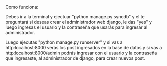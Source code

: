 Como funciona: 

Debes ir a la terminal y ejectuar "python manage.py syncdb" y el te preguntará si deseas crear el administrador web django, le das "yes" y luego ingresas el usuario y la contraseña que usarás para ingresar al administrador.

Luego ejecutas "python manage.py runserver" y si vas a http:localhost:8000 verás los post ingresados en la base de datos y si vas a http:localhost:8000/admin podrás ingresar con el usuario y la contraseña que ingresaste, al administrador de django, para crear nuevos post.